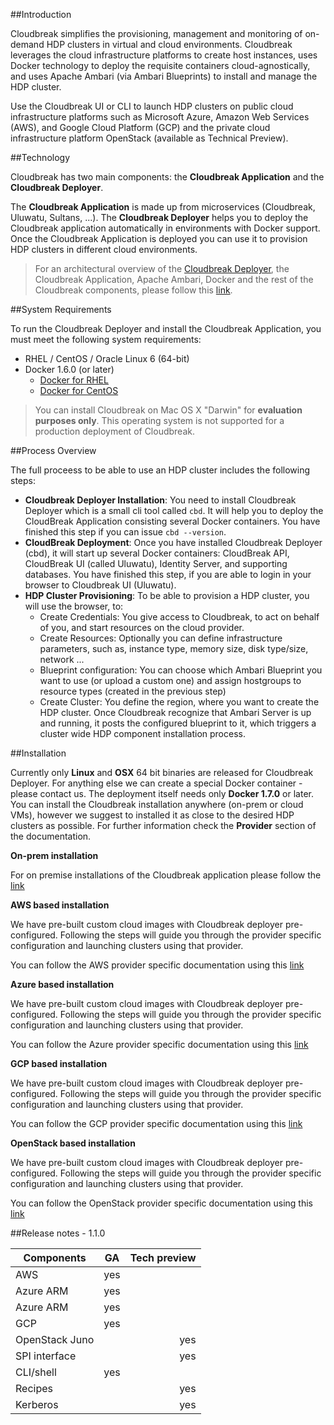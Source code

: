 ##Introduction

Cloudbreak simplifies the provisioning, management and monitoring of on-demand HDP clusters in virtual and cloud environments. Cloudbreak leverages the cloud infrastructure platforms to create host instances, uses Docker technology to deploy the requisite containers cloud-agnostically, and uses Apache Ambari (via Ambari Blueprints) to install and manage the HDP cluster.

Use the Cloudbreak UI or CLI to launch HDP clusters on public cloud infrastructure platforms such as Microsoft Azure, Amazon Web Services (AWS), and Google Cloud Platform (GCP) and the private cloud infrastructure platform OpenStack (available as Technical Preview).

##Technology

Cloudbreak has two main components: the **Cloudbreak Application** and the **Cloudbreak Deployer**.

The **Cloudbreak Application** is made up from microservices (Cloudbreak, Uluwatu, Sultans, ...). The **Cloudbreak Deployer** helps you to deploy the Cloudbreak application automatically in environments with Docker support. Once the Cloudbreak Application is deployed you can use it to provision HDP clusters in different cloud environments.

> For an architectural overview of the [Cloudbreak Deployer](http://sequenceiq.com/cloudbreak-deployer), the Cloudbreak Application, Apache Ambari, Docker and the rest of the Cloudbreak components, please follow this [link](technology.md).

##System Requirements

To run the Cloudbreak Deployer and install the Cloudbreak Application, you must meet the following system requirements:

- RHEL / CentOS / Oracle Linux 6 (64-bit)
- Docker 1.6.0 (or later)
    - [Docker for RHEL](http://docs.docker.com/engine/installation/rhel/)
    - [Docker for CentOS](https://docs.docker.com/installation/centos/)

> You can install Cloudbreak on Mac OS X "Darwin" for **evaluation purposes only**. This operating system is not supported for a production deployment of Cloudbreak.

##Process Overview

The full proceess to be able to use an HDP cluster includes the following steps:

- **Cloudbreak Deployer Installation**: You need to install Cloudbreak Deployer which is a small cli tool called
`cbd`. It will help you to deploy the CloudBreak Application consisting several Docker containers. You have
finished this step if you can issue `cbd --version`.
- **CloudBreak Deployment**: Once you have installed Cloudbreak Deployer (cbd), it will start up several
Docker containers: CloudBreak API, CloudBreak UI (called Uluwatu), Identity Server, and supporting databases.
You have finished this step, if you are able to login in your browser to Cloudbreak UI (Uluwatu).
- **HDP Cluster Provisioning**: To be able to provision a HDP cluster, you will use the browser, to:
  - Create Credentials: You give access to Cloudbreak, to act on behalf of you, and start resources on the
    cloud provider.
  - Create Resources: Optionally you can define infrastructure parameters, such as, instance type,
    memory size, disk type/size, network ...
  - Blueprint configuration: You can choose which Ambari Blueprint you want to use (or upload a custom one)
    and assign hostgroups to resource types (created in the previous step)
  - Create Cluster: You define the region, where you want to create the HDP cluster. Once Cloudbreak
    recognize that Ambari Server is up and running, it posts the configured blueprint to it, which
    triggers a cluster wide HDP component installation process.

##Installation

Currently only **Linux** and **OSX** 64 bit binaries are released for Cloudbreak Deployer. For anything else we can create a special Docker container - please contact us. The deployment itself needs only **Docker 1.7.0** or later. You can install the Cloudbreak installation anywhere (on-prem or cloud VMs), however we suggest to installed it as close to the desired HDP clusters as possible. For further information check the **Provider** section of the documentation.

**On-prem installation**

For on premise installations of the Cloudbreak application please follow the [link](onprem.md)

**AWS based installation**

We have pre-built custom cloud images with Cloudbreak deployer pre-configured. Following the steps will guide you through the provider specific configuration and launching clusters using that provider.

You can follow the AWS provider specific documentation using this [link](aws.md)

**Azure based installation**

We have pre-built custom cloud images with Cloudbreak deployer pre-configured. Following the steps will guide you through the provider specific configuration and launching clusters using that provider.

You can follow the Azure provider specific documentation using this [link](azure.md)

**GCP based installation**

We have pre-built custom cloud images with Cloudbreak deployer pre-configured. Following the steps will guide you through the provider specific configuration and launching clusters using that provider.

You can follow the GCP provider specific documentation using this [link](gcp.md)

**OpenStack based installation**

We have pre-built custom cloud images with Cloudbreak deployer pre-configured. Following the steps will guide you through the provider specific configuration and launching clusters using that provider.

You can follow the OpenStack provider specific documentation using this [link](openstack.md)


##Release notes - 1.1.0

| Components    | GA            | Tech preview  |
| ------------- |:-------------:| -----:|
| AWS   | yes |
| Azure ARM   | yes      |    |
| Azure ARM   | yes      |    |
| GCP  | yes      |    |
| OpenStack Juno   |       | yes   |
| SPI interface   |       | yes   |
| CLI/shell  |   yes    |    |
| Recipes  |       | yes   |
| Kerberos   |       | yes   |
